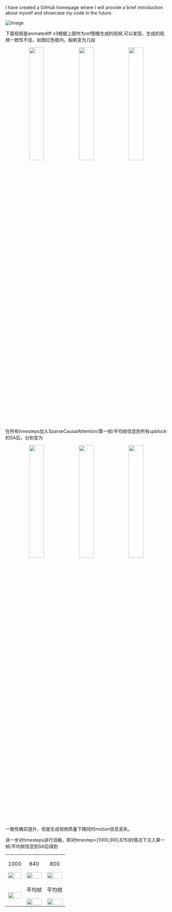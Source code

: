 I have created a GitHub homepage where I will provide a brief introduction about myself and showcase my code in the future.

![Image](https://github.com/users/vancyland/projects/1/assets/127710303/70f74ee3-ec0f-488a-a8ca-1855f50eea5c)

下面视频是animatediff v3根据上图作为ref图像生成的视频,可以发现，生成的视频一致性不佳，如图红色框内，船帆变为几段

<div align="center">
  <img src="https://github.com/users/vancyland/projects/1/assets/127710303/7582daea-9214-4193-9e40-a7691c5e05f9" width="30%"/>
  <img src="https://github.com/users/vancyland/projects/1/assets/127710303/7c06b544-c669-481c-9aea-75dd85ed0689" width="30%"/>
  <img src="https://github.com/users/vancyland/projects/1/assets/127710303/a2dca508-d084-4451-9e2a-b25d82344073" width="30%"/>
</div>

在所有timesteps加入SparseCausalAttention/第一帧/平均帧信息到所有upblock的SA后，分别变为

<div align="center">
  <img src="https://github.com/users/vancyland/projects/1/assets/127710303/d51b43b5-9a86-42e4-b971-f9f5e4415f54" width="30%"/>
  <img src="https://github.com/users/vancyland/projects/1/assets/127710303/4028b16c-117e-481d-aceb-7edb6722fd0e" width="30%"/>
  <img src="https://github.com/users/vancyland/projects/1/assets/127710303/1c5c79b0-bb3e-4547-a166-87edc57b260b" width="30%"/>
</div>

一致性确实提升，但是生成视频质量下降同时motion信息丢失。

进一步对timesteps进行消融，即对timestep<[1000,900,875]的情况下注入第一帧/平均帧信息到SA后得到

<table>
  <tr>
    <td align="center">
      <p>1000</p>
      <img src="https://github.com/vancyland/vancyland.github.io/assets/127710303/076cf87d-a193-404b-bd2e-451ba48b2874" width="100%">
    </td>
    <td align="center">
      <p>840</p>
      <img src="https://github.com/vancyland/vancyland.github.io/assets/127710303/a153ee1c-2688-442d-bad9-dd1645adcc7e" width="100%">
    </td>
    <td align="center">
      <p>800</p>
      <img src="https://github.com/vancyland/vancyland.github.io/assets/127710303/e52309a8-4f7a-4f43-8132-e6cf1b3e3d62" width="100%">
    </td>
  </tr>
  <tr>
    <td align="center">
      <p></p>
      <img src="https://github.com/vancyland/vancyland.github.io/assets/127710303/7443ea6f-dfb0-404a-ac77-c71309415445" width="100%">
    </td>
    <td align="center">
      <p>平均帧</p>
      <img src="https://github.com/vancyland/vancyland.github.io/assets/127710303/cfdac4a6-d039-49a5-9c19-6dcefb9b3c44" width="100%">
    </td>
    <td align="center">
      <p>平均帧</p>
      <img src="https://github.com/vancyland/vancyland.github.io/assets/127710303/b3f4faa9-0ea3-43f7-b4c3-3c33ecf8df9a" width="100%">
    </td>
  </tr>
</table>










